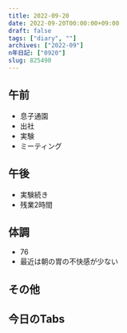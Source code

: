 ```yaml
---
title: 2022-09-20
date: 2022-09-20T00:00:00+09:00
draft: false
tags: ["diary", ""]
archives: ["2022-09"]
n年日記: ["0920"]
slug: 825490
---
```

## 午前
- 息子通園
- 出社
- 実験
- ミーティング
## 午後
- 実験続き
- 残業2時間
## 体調
- 76
- 最近は朝の胃の不快感が少ない
## その他
## 今日のTabs